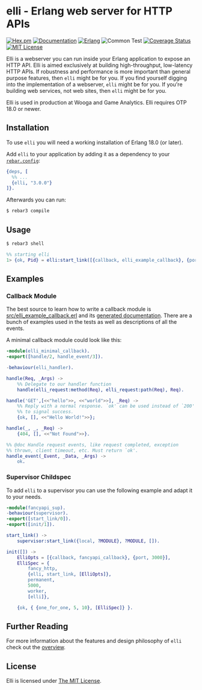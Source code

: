 # elli - Erlang web server for HTTP APIs

[![Hex.pm][hex badge]][hex package]
[![Documentation][doc badge]][docs]
[![Erlang][erlang badge]][erlang downloads]
![Common Test](https://github.com/elli-lib/elli/workflows/Common%20Test/badge.svg)
[![Coverage Status][coveralls badge]][coveralls link]
[![MIT License][license badge]](LICENSE)

[hex badge]: https://img.shields.io/hexpm/v/elli.svg
[hex package]: https://hex.pm/packages/elli
[latest release]: https://github.com/elli-lib/elli/releases/latest
[erlang badge]: https://img.shields.io/badge/erlang-%E2%89%A520.0-red.svg
[erlang downloads]: http://www.erlang.org/downloads
[doc badge]: https://img.shields.io/badge/docs-edown-green.svg
[docs]: doc/README.md
[coveralls badge]: https://coveralls.io/repos/github/elli-lib/elli/badge.svg?branch=develop
[coveralls link]: https://coveralls.io/github/elli-lib/elli?branch=develop
[license badge]: https://img.shields.io/badge/license-MIT-blue.svg

Elli is a webserver you can run inside your Erlang application to
expose an HTTP API. Elli is aimed exclusively at building
high-throughput, low-latency HTTP APIs. If robustness and performance
is more important than general purpose features, then `elli` might be
for you. If you find yourself digging into the implementation of a
webserver, `elli` might be for you. If you're building web services,
not web sites, then `elli` might be for you.

Elli is used in production at Wooga and Game Analytics. Elli requires
OTP 18.0 or newer.


## Installation

To use `elli` you will need a working installation of Erlang 18.0 (or later).

Add `elli` to your application by adding it as a dependency to your
[`rebar.config`](http://www.rebar3.org/docs/configuration):

```erlang
{deps, [
  %% ...
  {elli, "3.0.0"}
]}.
```

Afterwards you can run:

```sh
$ rebar3 compile
```


## Usage
```sh
$ rebar3 shell
```

```erlang
%% starting elli
1> {ok, Pid} = elli:start_link([{callback, elli_example_callback}, {port, 3000}]).
```

## Examples

### Callback Module

The best source to learn how to write a callback module
is [src/elli_example_callback.erl](src/elli_example_callback.erl) and
its [generated documentation](doc/elli_example_callback.md). There are a bunch
of examples used in the tests as well as descriptions of all the events.

A minimal callback module could look like this:

```erlang
-module(elli_minimal_callback).
-export([handle/2, handle_event/3]).

-behaviour(elli_handler).

handle(Req, _Args) ->
    %% Delegate to our handler function
    handle(elli_request:method(Req), elli_request:path(Req), Req).

handle('GET',[<<"hello">>, <<"world">>], _Req) ->
    %% Reply with a normal response. `ok' can be used instead of `200'
    %% to signal success.
    {ok, [], <<"Hello World!">>};

handle(_, _, _Req) ->
    {404, [], <<"Not Found">>}.

%% @doc Handle request events, like request completed, exception
%% thrown, client timeout, etc. Must return `ok'.
handle_event(_Event, _Data, _Args) ->
    ok.
```


### Supervisor Childspec

To add `elli` to a supervisor you can use the following example and adapt it to
your needs.

```erlang
-module(fancyapi_sup).
-behaviour(supervisor).
-export([start_link/0]).
-export([init/1]).

start_link() ->
    supervisor:start_link({local, ?MODULE}, ?MODULE, []).

init([]) ->
    ElliOpts = [{callback, fancyapi_callback}, {port, 3000}],
    ElliSpec = {
        fancy_http,
        {elli, start_link, [ElliOpts]},
        permanent,
        5000,
        worker,
        [elli]},

    {ok, { {one_for_one, 5, 10}, [ElliSpec]} }.
```


## Further Reading

For more information about the features and design philosophy of `elli` check
out the [overview](doc/README.md).


## License

Elli is licensed under [The MIT License](LICENSE).
